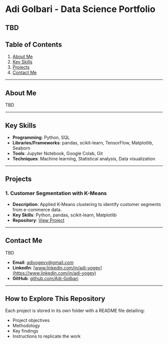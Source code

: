 # **Adi Golbari - Data Science Portfolio**
TBD
---

## **Table of Contents**
1. [About Me](#about-me)
2. [Key Skills](#key-skills)
3. [Projects](#projects)
4. [Contact Me](#contact-me)

---

## **About Me**
TBD

---

## **Key Skills**
- **Programming**: Python, SQL  
- **Libraries/Frameworks**: pandas, scikit-learn, TensorFlow, Matplotlib, Seaborn  
- **Tools**: Jupyter Notebook, Google Colab, Git  
- **Techniques**: Machine learning, Statistical analysis, Data visualization

---

## **Projects**

### **1. Customer Segmentation with K-Means**
- **Description**: Applied K-Means clustering to identify customer segments from e-commerce data.  
- **Key Skills**: Python, pandas, scikit-learn, Matplotlib  
- **Repository**: [View Project](https://github.com/example/project1)

---

## **Contact Me**
TBD
- **Email**: [adiyogevv@gmail.com](mailto:adiyogevv@gmail.com)  
- **LinkedIn**: [www.linkedin.com/in/adi-yogev](https://www.linkedin.com/in/adi-yogev)  
- **GitHub**: [github.com/Adi-Golbari](https://github.com/Adi-Golbari)

---

## **How to Explore This Repository**
Each project is stored in its own folder with a README file detailing:
- Project objectives
- Methodology
- Key findings
- Instructions to replicate the work

